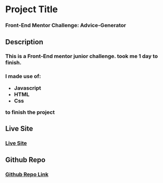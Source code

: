 # Project Title

### Front-End Mentor Challenge: Advice-Generator 

## Description
<h3>This is a Front-End mentor junior challenge. took me 1 day to finish.</h3>

<h3>I made use of:
  
<ul>
  <li>Javascript</li>
  <li>HTML</li>
  <li>Css</li>
</ul>
 to finish the project</h3>

## Live Site

### <a href="https://onosejoor.github.io/Advice-Generator/">Live Site</a>

## Github Repo

### <a href="https://github.com/onosejoor/Advice-Generator">Github Repo Link</a>
